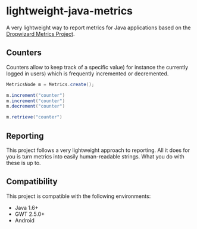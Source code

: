 # lightweight-java-metrics

A very lightweight way to report metrics for Java applications based on the [Dropwizard Metrics Project](https://dropwizard.github.io/metrics/3.1.0/).

## Counters

Counters allow to keep track of a specific value) for instance the currently logged in users) which is frequently incremented or decremented.

```java
MetricsNode m = Metrics.create();

m.increment("counter")
m.increment("counter")
m.decrement("counter")

m.retrieve("counter")

```

## Reporting

This project follows a very lightweight approach to reporting. All it does for you is turn metrics into easily human-readable strings. What you do with these is up to.

## Compatibility

This project is compatible with the following environments:

- Java 1.6+
- GWT 2.5.0+
- Android
